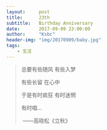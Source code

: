 ```yaml
---
layout:     post
title:      23th
subtitle:   Birthday Anniversary
date:       2017-09-09 23:00:00
author:     "Ksbc"
header-img: "img/20170909/baby.jpg"
tags:
    - 生活
---
```


>  总要有些随风 有些入梦
>
>  有些长留 在心中
>
>  于是有时疯狂 有时迷惘
>
>  有时唱...
>
>  ​				——高晓松《立秋》

